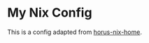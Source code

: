 # My Nix Config

This is a config adapted from [horus-nix-home](https://github.com/Th0rgal/horus-nix-home).



